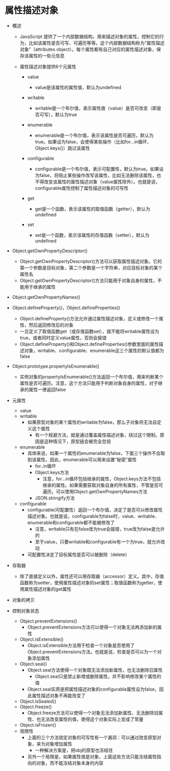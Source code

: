 # 属性描述对象

+ 概述

  + JavaScript 提供了一个内部数据结构，用来描述对象的属性，控制它的行为，比如该属性是否可写、可遍历等等。这个内部数据结构称为“属性描述对象”（attributes object）。每个属性都有自己对应的属性描述对象，保存该属性的一些元信息

  + 属性描述对象提供6个元属性

    + value
      + value是该属性的属性值，默认为undefined

    + writable
      + writable是一个布尔值，表示属性值（value）是否可改变（即是否可写），默认为true

    + enumerable
      + enumerable是一个布尔值，表示该属性是否可遍历，默认为true。如果设为false，会使得某些操作（比如for...in循环、Object.keys()）跳过该属性

    + configurable
      + configurable是一个布尔值，表示可配置性，默认为true。如果设为false，将阻止某些操作改写该属性，比如无法删除该属性，也不得改变该属性的属性描述对象（value属性除外）。也就是说，configurable属性控制了属性描述对象的可写性

    + get
      + get是一个函数，表示该属性的取值函数（getter），默认为undefined

    + set
      + set是一个函数，表示该属性的存值函数（setter），默认为undefined

+ Object.getOwnPropertyDescriptor()

  + Object.getOwnPropertyDescriptor()方法可以获取属性描述对象。它的第一个参数是目标对象，第二个参数是一个字符串，对应目标对象的某个属性名
  + Object.getOwnPropertyDescriptor()方法只能用于对象自身的属性，不能用于继承的属性

+ Object.getOwnPropertyNames()

+ Object.defineProperty()，Object.defineProperties()

  + Object.defineProperty()方法允许通过属性描述对象，定义或修改一个属性，然后返回修改后的对象
  + 一旦定义了取值函数get（或存值函数set），就不能将writable属性设为true，或者同时定义value属性，否则会报错
  + Object.defineProperty()和Object.defineProperties()参数里面的属性描述对象，writable、configurable、enumerable这三个属性的默认值都为false

+ Object.prototype.propertyIsEnumerable()

  + 实例对象的propertyIsEnumerable()方法返回一个布尔值，用来判断某个属性是否可遍历。注意，这个方法只能用于判断对象自身的属性，对于继承的属性一律返回false

+ 元属性

  + value
  + writable
    + 如果原型对象的某个属性的writable为false，那么子对象将无法自定义这个属性
      + 有一个规避方法，就是通过覆盖属性描述对象，绕过这个限制。原因是这种情况下，原型链会被完全忽视
  + enumerable
    + 具体来说，如果一个属性的enumerable为false，下面三个操作不会取到该属性，因此，enumerable可以用来设置“秘密”属性
      + for..in循环
      + Object.keys方法
        + 注意，for...in循环包括继承的属性，Object.keys方法不包括继承的属性。如果需要获取对象自身的所有属性，不管是否可遍历，可以使用Object.getOwnPropertyNames方法
      + JSON.stringify方法
  + configurable
    + configurable(可配置性）返回一个布尔值，决定了是否可以修改属性描述对象。也就是说，configurable为false时，value、writable、enumerable和configurable都不能被修改了
      + 注意，writable只有在false改为true会报错，true改为false是允许的
      + 至于value，只要writable和configurable有一个为true，就允许改动
    + 可配置性决定了目标属性是否可以被删除（delete）

+ 存取器

  + 除了直接定义以外，属性还可以用存取器（accessor）定义。其中，存值函数称为setter，使用属性描述对象的set属性；取值函数称为getter，使用属性描述对象的get属性

+ 对象的拷贝

+ 控制对象状态

  + Object.preventExtensions()
    + Object.preventExtensions方法可以使得一个对象无法再添加新的属性
  + Object.isExtensible()
    + Object.isExtensible方法用于检查一个对象是否使用了Object.preventExtensions方法。也就是说，检查是否可以为一个对象添加属性
  + Object.seal()
    + Object.seal方法使得一个对象既无法添加新属性，也无法删除旧属性
      + Object.seal只是禁止新增或删除属性，并不影响修改某个属性的值
    + Object.seal实质是把属性描述对象的configurable属性设为false，因此属性描述对象不再能改变了
  + Object.isSealed()
  + Object.freeze()
    + Object.freeze方法可以使得一个对象无法添加新属性、无法删除旧属性、也无法改变属性的值，使得这个对象实际上变成了常量
  + Object.isFrozen()
  + 局限性
    + 上面的三个方法锁定对象的可写性有一个漏洞：可以通过改变原型对象，来为对象增加属性
      + 一种解决方案是，把obj的原型也冻结住
    + 另外一个局限是，如果属性值是对象，上面这些方法只能冻结属性指向的对象，而不能冻结对象本身的内容